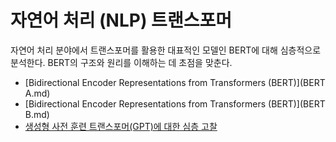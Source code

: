 # 자연어 처리 (NLP) 트랜스포머

자연어 처리 분야에서 트랜스포머를 활용한 대표적인 모델인 BERT에 대해 심층적으로 분석한다. BERT의 구조와 원리를 이해하는 데 초점을 맞춘다.

- [Bidirectional Encoder Representations from Transformers (BERT)](BERT A.md)
- [Bidirectional Encoder Representations from Transformers (BERT)](BERT B.md)
- [생성형 사전 훈련 트랜스포머(GPT)에 대한 심층 고찰](GPT.md)



